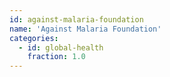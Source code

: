 ```yaml
---
id: against-malaria-foundation
name: 'Against Malaria Foundation'
categories:
  - id: global-health
    fraction: 1.0
---
```

